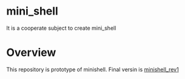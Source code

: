# mini_shell
It is a cooperate subject to create mini_shell

# Overview
This repository is prototype of minishell.
Final versin is [minishell_rev1](https://github.com/minishellakirawchen/minishell_rev1)
